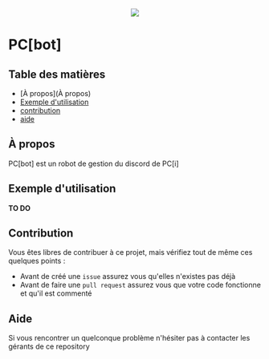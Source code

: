 <div align="center">
	<br/>
	<p>
		<a href="https://cdn.discordapp.com/attachments/677440639322947584/754303664629219349/PCi_discord_qrcode.png"> <img src="TODO" /> </a>
	</p>
</div>

# PC[bot]

## Table des matières
 - [À propos](À propos)
 - [Exemple d'utilisation](#exemple)
 - [contribution](#contribuer)
 - [aide](#aide)
 
## À propos

PC\[bot\] est un robot de gestion du discord de PC\[i\]


## Exemple d'utilisation

**TO DO**

## Contribution

Vous êtes libres de contribuer à ce projet, mais vérifiez tout de même ces quelques points :
 - Avant de créé une `issue` assurez vous qu'elles n'existes pas déjà
 - Avant de faire une `pull request` assurez vous que votre code fonctionne et qu'il est commenté

## Aide

Si vous rencontrer un quelconque problème n'hésiter pas à contacter les gérants de ce repository

